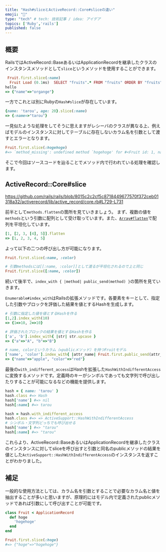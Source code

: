 ```yaml
---
title: "Hash#sliceとActiveRecord::Core#sliceの違い"
emoji: "🦧"
type: "tech" # tech: 技術記事 / idea: アイデア
topics: ['Ruby','rails']
published: false
---
```


## 概要
RailsではActiveRecord::BaseあるいはApplicationRecordを継承したクラスのインスタンスメソッドとして`slice`というメソッドを使用することができます。

```ruby
 Fruit.first.slice(:name)
  Fruit Load (0.1ms)  SELECT "fruits".* FROM "fruits" ORDER BY "fruits"."id" ASC LIMIT ?  [["LIMIT", 1]]
hello                                                                                        
=> {"name"=>"organge"}  
```

一方でこれとは別にRubyの`Hash#slice`が存在しています。

```ruby
{name: 'tarou', age: 20}.slice(:name)
=> {:name=>"tarou"}
```

一見似たような処理をしてそうに思えますがレシーバのクラスが異なる上、例えばモデルのインスタンスに対してテーブルに存在しないカラム名を引数として渡すとエラーとなります。

```ruby
Fruit.first.slice(:hogehoge)
#=> `method_missing': undefined method `hogehoge' for #<Fruit id: 1, name: nil, color: "red", created_at: "2022-09-05 10:15:41.670542000 +0000", updated_at: "2022-09-05 10:15:41.670542000 +0000"> (NoMethodError)
```

そこで今回はソースコードを辿ることでメソッド内で行われている処理を確認します。

## ActiveRecord::Core#slice

https://github.com/rails/rails/blob/8015c2c2cf5c8718449677570f372ceb01318a32/activerecord/lib/active_record/core.rb#L729-L731

前半として`methods.flatten`の箇所を見ていきましょう。
まず、複数の値を`methods`という引数に配列として受け取っています。また、[`Array#flatten`](https://docs.ruby-lang.org/ja/latest/method/Array/i/flatten.html)で配列を平坦化しています。

```ruby
[1, [2, 3, [4], 5]].flatten
=> [1, 2, 3, 4, 5]
```

よって以下の二つの呼び出し方が可能になります。

```ruby
Fruit.first.slice(:name, :color)

# 引数methodsには[[:name, :color]]として渡るが平坦化されるので上と同じ
Fruit.first.slice([:name, :color])
```

続いて後半で、`index_with { |method| public_send(method) }`の箇所を見ていきます。

`Enumerable#index_with`はRailsの拡張メソッドです。各要素をキーとして、指定した引数やブロックを評価した結果を値とするHashを生成します。

```ruby
# 引数に指定した値を値とするHashを作る
[1,2].index_with(10)
=> {1=>10, 2=>10}

# 評価されたブロックの結果を値とするHashを作る
['a', 'b'].index_with{ |str| str.upcase }
=> {"a"=>"A", "b"=>"B"}

# name, colorというカラム（=publicメソッド）を持つFruitモデル
['name', 'color'].index_with{ |attr_name| Fruit.first.public_send(attr_name) }
=> {"name"=>"apple", "color"=>"red"}
```

最後の`with_indifferent_access`はHashを拡張した`HashWithIndifferentAccess`に変換するメソッドです。定義時のキーがシンボルであっても文字列で呼び出したりすることが可能になるなどの機能を提供します。

```ruby
hash = { name: 'tarou' }
hash.class #=> Hash
hash['name'] #=> nil
hash[:name] #=> tarou

hash = hash.with_indifferent_access
hash.class #=> => ActiveSupport::HashWithIndifferentAccess
# シンボル・文字列どっちでも呼び出せる
hash['name'] #=> "tarou"
hash[:name] #=> "tarou"
```

これらより、ActiveRecord::BaseあるいはApplicationRecordを継承したクラスのインスタンスに対してsliceを呼び出すと引数と同名のpublicメソッドの結果を値とした`ActiveSupport::HashWithIndifferentAccess`のインスタンスを返すことがわかりました。

## 補足
一般的な使用方法としては、カラム名を引数とすることで必要なカラム名と値を抽出することが多いと思いますが、原理的にはモデル内で定義されたpublicメソッドであれば引数にして呼び出すことが可能です。

```ruby
class Fruit < ApplicationRecord
  def hoge
    'hogehoge'
  end
end

Fruit.first.slice(:hoge)
#=> {"hoge"=>"hogehoge"}
```

